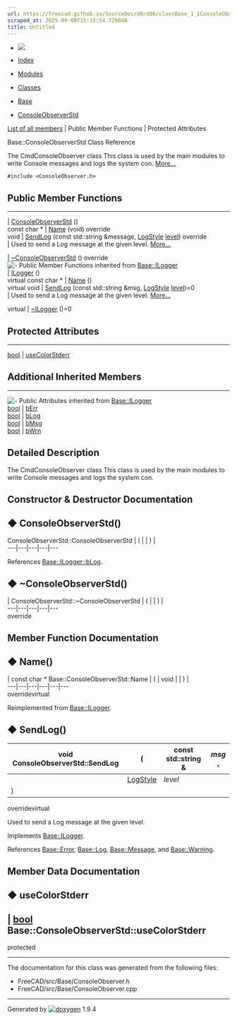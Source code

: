 ```yaml
---
url: https://freecad.github.io/SourceDoc/d0/d06/classBase_1_1ConsoleObserverStd.html
scraped_at: 2025-09-08T15:15:54.720846
title: Untitled
---
```


  * [ ![](https://www.freecad.org/svg/logo-freecad.svg) ](https://freecadweb.org "FreeCAD")
  * [Index](../../index.html "Index")
  * [Modules](../../modules.html "Modules list")
  * [Classes](../../annotated.html "Annotated list")

  * [Base](../../db/d07/namespaceBase.html)
  * [ConsoleObserverStd](../../d0/d06/classBase_1_1ConsoleObserverStd.html)

[List of all members](../../dd/d7c/classBase_1_1ConsoleObserverStd-members.html) | Public Member Functions | Protected Attributes

Base::ConsoleObserverStd Class Reference

The CmdConsoleObserver class This class is used by the main modules to write
Console messages and logs the system con.
[More...](../../d0/d06/classBase_1_1ConsoleObserverStd.html#details)

`#include <ConsoleObserver.h>`

##  Public Member Functions  
  
---  
|
[ConsoleObserverStd](../../d0/d06/classBase_1_1ConsoleObserverStd.html#aa778d314d8db84ff0fe8360e52b2b4f9)
()  
const char * | [Name](../../d0/d06/classBase_1_1ConsoleObserverStd.html#a19c71b389c3fca7c97bdaa5d746b0541) (void) override  
void | [SendLog](../../d0/d06/classBase_1_1ConsoleObserverStd.html#a7ff0b92a290e44bc7e1dbbabbed377df) (const std::string &message, [LogStyle](../../db/d07/namespaceBase.html#ae2bba22932ed35d81c0e63b78c792126) [level](../../d1/da0/classint.html)) override  
| Used to send a Log message at the given level.
[More...](../../d0/d06/classBase_1_1ConsoleObserverStd.html#a7ff0b92a290e44bc7e1dbbabbed377df)  
  
|
[~ConsoleObserverStd](../../d0/d06/classBase_1_1ConsoleObserverStd.html#aea0f83f45089167bc0ea7986faa4cf01)
() override  
![-](../../closed.png) Public Member Functions inherited from
[Base::ILogger](../../d8/d26/classBase_1_1ILogger.html)  
|
[ILogger](../../d8/d26/classBase_1_1ILogger.html#ac6ab069f5327e525757cf0e648ebd011)
()  
virtual const char * | [Name](../../d8/d26/classBase_1_1ILogger.html#ac947ca3f680d948d3dff92fce524659c) ()  
virtual void | [SendLog](../../d8/d26/classBase_1_1ILogger.html#a6de9b82c247a06262f8e592b427f3be7) (const std::string &msg, [LogStyle](../../db/d07/namespaceBase.html#ae2bba22932ed35d81c0e63b78c792126) [level](../../d1/da0/classint.html))=0  
| Used to send a Log message at the given level.
[More...](../../d8/d26/classBase_1_1ILogger.html#a6de9b82c247a06262f8e592b427f3be7)  
  
virtual | [~ILogger](../../d8/d26/classBase_1_1ILogger.html#a467b41fa3b41e36e33d03fd0519687ec) ()=0  
  
##  Protected Attributes  
  
---  
[bool](../../d9/db9/classbool.html) | [useColorStderr](../../d0/d06/classBase_1_1ConsoleObserverStd.html#a3a8a0c8524766e5c720821064bd27ddd)  
  
##  Additional Inherited Members  
  
---  
![-](../../closed.png) Public Attributes inherited from
[Base::ILogger](../../d8/d26/classBase_1_1ILogger.html)  
[bool](../../d9/db9/classbool.html) | [bErr](../../d8/d26/classBase_1_1ILogger.html#a4a39644f9509a9d4bff1d201c3878748)  
[bool](../../d9/db9/classbool.html) | [bLog](../../d8/d26/classBase_1_1ILogger.html#a8753678619bcabcddc21d0da955ecdce)  
[bool](../../d9/db9/classbool.html) | [bMsg](../../d8/d26/classBase_1_1ILogger.html#aca879668d459839a2bd65524cf38fbf6)  
[bool](../../d9/db9/classbool.html) | [bWrn](../../d8/d26/classBase_1_1ILogger.html#a4eb0f75d0a65ffad264bd0bb610f026a)  
  
## Detailed Description

The CmdConsoleObserver class This class is used by the main modules to write
Console messages and logs the system con.

## Constructor & Destructor Documentation

## ◆ ConsoleObserverStd()

ConsoleObserverStd::ConsoleObserverStd  | ( | | ) |   
---|---|---|---|---  
  
References
[Base::ILogger::bLog](../../d8/d26/classBase_1_1ILogger.html#a8753678619bcabcddc21d0da955ecdce).

## ◆ ~ConsoleObserverStd()

| ConsoleObserverStd::~ConsoleObserverStd  | ( | | ) |   
---|---|---|---|---  
override  
  
## Member Function Documentation

## ◆ Name()

| const char * Base::ConsoleObserverStd::Name  | ( | void  | | ) |   
---|---|---|---|---|---  
overridevirtual  
  
Reimplemented from
[Base::ILogger](../../d8/d26/classBase_1_1ILogger.html#ac947ca3f680d948d3dff92fce524659c).

## ◆ SendLog()

| void ConsoleObserverStd::SendLog  | ( | const std::string & | _msg_ ,   
---|---|---|---  
|  | [LogStyle](../../db/d07/namespaceBase.html#ae2bba22932ed35d81c0e63b78c792126) | _level_  
| ) | |   
overridevirtual  
  
Used to send a Log message at the given level.

Implements
[Base::ILogger](../../d8/d26/classBase_1_1ILogger.html#a6de9b82c247a06262f8e592b427f3be7).

References
[Base::Error](../../db/d07/namespaceBase.html#ae2bba22932ed35d81c0e63b78c792126a902b0d55fddef6f8d651fe1035b7d4bd),
[Base::Log](../../db/d07/namespaceBase.html#ae2bba22932ed35d81c0e63b78c792126ace0be71e33226e4c1db2bcea5959f16b),
[Base::Message](../../db/d07/namespaceBase.html#ae2bba22932ed35d81c0e63b78c792126a4c2a8fe7eaf24721cc7a9f0175115bd4),
and
[Base::Warning](../../db/d07/namespaceBase.html#ae2bba22932ed35d81c0e63b78c792126a0eaadb4fcb48a0a0ed7bc9868be9fbaa).

## Member Data Documentation

## ◆ useColorStderr

| [bool](../../d9/db9/classbool.html) Base::ConsoleObserverStd::useColorStderr  
---  
protected  
  
* * *

The documentation for this class was generated from the following files:

  * FreeCAD/src/Base/ConsoleObserver.h
  * FreeCAD/src/Base/ConsoleObserver.cpp

* * *

Generated by
[![doxygen](../../doxygen.svg)](https://www.doxygen.org/index.html) 1.9.4

